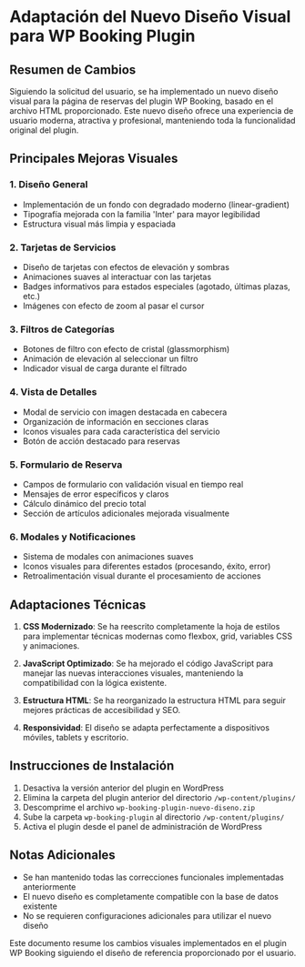 # Adaptación del Nuevo Diseño Visual para WP Booking Plugin

## Resumen de Cambios

Siguiendo la solicitud del usuario, se ha implementado un nuevo diseño visual para la página de reservas del plugin WP Booking, basado en el archivo HTML proporcionado. Este nuevo diseño ofrece una experiencia de usuario moderna, atractiva y profesional, manteniendo toda la funcionalidad original del plugin.

## Principales Mejoras Visuales

### 1. Diseño General
- Implementación de un fondo con degradado moderno (linear-gradient)
- Tipografía mejorada con la familia 'Inter' para mayor legibilidad
- Estructura visual más limpia y espaciada

### 2. Tarjetas de Servicios
- Diseño de tarjetas con efectos de elevación y sombras
- Animaciones suaves al interactuar con las tarjetas
- Badges informativos para estados especiales (agotado, últimas plazas, etc.)
- Imágenes con efecto de zoom al pasar el cursor

### 3. Filtros de Categorías
- Botones de filtro con efecto de cristal (glassmorphism)
- Animación de elevación al seleccionar un filtro
- Indicador visual de carga durante el filtrado

### 4. Vista de Detalles
- Modal de servicio con imagen destacada en cabecera
- Organización de información en secciones claras
- Iconos visuales para cada característica del servicio
- Botón de acción destacado para reservas

### 5. Formulario de Reserva
- Campos de formulario con validación visual en tiempo real
- Mensajes de error específicos y claros
- Cálculo dinámico del precio total
- Sección de artículos adicionales mejorada visualmente

### 6. Modales y Notificaciones
- Sistema de modales con animaciones suaves
- Iconos visuales para diferentes estados (procesando, éxito, error)
- Retroalimentación visual durante el procesamiento de acciones

## Adaptaciones Técnicas

1. **CSS Modernizado**: Se ha reescrito completamente la hoja de estilos para implementar técnicas modernas como flexbox, grid, variables CSS y animaciones.

2. **JavaScript Optimizado**: Se ha mejorado el código JavaScript para manejar las nuevas interacciones visuales, manteniendo la compatibilidad con la lógica existente.

3. **Estructura HTML**: Se ha reorganizado la estructura HTML para seguir mejores prácticas de accesibilidad y SEO.

4. **Responsividad**: El diseño se adapta perfectamente a dispositivos móviles, tablets y escritorio.

## Instrucciones de Instalación

1. Desactiva la versión anterior del plugin en WordPress
2. Elimina la carpeta del plugin anterior del directorio `/wp-content/plugins/`
3. Descomprime el archivo `wp-booking-plugin-nuevo-diseno.zip`
4. Sube la carpeta `wp-booking-plugin` al directorio `/wp-content/plugins/`
5. Activa el plugin desde el panel de administración de WordPress

## Notas Adicionales

- Se han mantenido todas las correcciones funcionales implementadas anteriormente
- El nuevo diseño es completamente compatible con la base de datos existente
- No se requieren configuraciones adicionales para utilizar el nuevo diseño

Este documento resume los cambios visuales implementados en el plugin WP Booking siguiendo el diseño de referencia proporcionado por el usuario.

